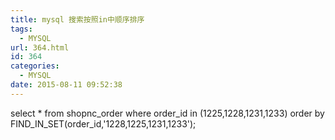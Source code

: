 ```yaml
---
title: mysql 搜索按照in中顺序排序
tags:
  - MYSQL
url: 364.html
id: 364
categories:
  - MYSQL
date: 2015-08-11 09:52:38
---
```


select * from shopnc\_order where order\_id in (1225,1228,1231,1233) order by FIND\_IN\_SET(order_id,'1228,1225,1231,1233');
